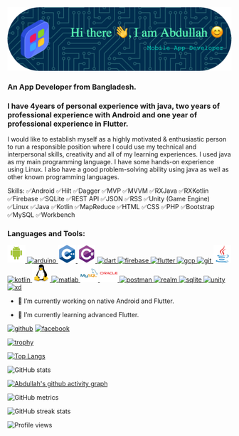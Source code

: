 <div align="center"> <img src="https://raw.githubusercontent.com/abdullah-bd/abdullah-bd/main/github-header-image.png"> </div>

### An App Developer from Bangladesh. 
### I have 4years of personal experience with java, two years of professional experience with Android and one year of professional experience in Flutter. 

I would like to establish myself as a highly motivated & enthusiastic person to run a responsible position where I could use my technical  and interpersonal skills, creativity and all of my learning experiences. I used java as my main programming language. I have some hands-on experience using Linux. I also have a good problem-solving ability using java as well as other known programming languages.

Skills: ✅Android  ✅Hilt ✅Dagger ✅MVP  ✅MVVM ✅RXJava ✅RXKotlin ✅Firebase ✅SQLite ✅REST API ✅JSON ✅RSS  ✅Unity (Game  Engine) ✅Linux  ✅Java ✅Kotlin ✅MapReduce  ✅HTML ✅CSS  ✅PHP  ✅Bootstrap  ✅MySQL  ✅Workbench 


<h3 align="left">Languages and Tools:</h3>
<p align="left"> <a href="https://developer.android.com" target="_blank" rel="noreferrer"> <img src="https://raw.githubusercontent.com/devicons/devicon/master/icons/android/android-original-wordmark.svg" alt="android" width="40" height="40"/> </a> <a href="https://www.arduino.cc/" target="_blank" rel="noreferrer"> <img src="https://cdn.worldvectorlogo.com/logos/arduino-1.svg" alt="arduino" width="40" height="40"/> </a> <a href="https://www.w3schools.com/cpp/" target="_blank" rel="noreferrer"> <img src="https://raw.githubusercontent.com/devicons/devicon/master/icons/cplusplus/cplusplus-original.svg" alt="cplusplus" width="40" height="40"/> </a> <a href="https://www.w3schools.com/cs/" target="_blank" rel="noreferrer"> <img src="https://raw.githubusercontent.com/devicons/devicon/master/icons/csharp/csharp-original.svg" alt="csharp" width="40" height="40"/> </a> <a href="https://dart.dev" target="_blank" rel="noreferrer"> <img src="https://www.vectorlogo.zone/logos/dartlang/dartlang-icon.svg" alt="dart" width="40" height="40"/> </a> <a href="https://firebase.google.com/" target="_blank" rel="noreferrer"> <img src="https://www.vectorlogo.zone/logos/firebase/firebase-icon.svg" alt="firebase" width="40" height="40"/> </a> <a href="https://flutter.dev" target="_blank" rel="noreferrer"> <img src="https://www.vectorlogo.zone/logos/flutterio/flutterio-icon.svg" alt="flutter" width="40" height="40"/> </a> <a href="https://cloud.google.com" target="_blank" rel="noreferrer"> <img src="https://www.vectorlogo.zone/logos/google_cloud/google_cloud-icon.svg" alt="gcp" width="40" height="40"/> </a> <a href="https://git-scm.com/" target="_blank" rel="noreferrer"> <img src="https://www.vectorlogo.zone/logos/git-scm/git-scm-icon.svg" alt="git" width="40" height="40"/> </a> <a href="https://www.java.com" target="_blank" rel="noreferrer"> <img src="https://raw.githubusercontent.com/devicons/devicon/master/icons/java/java-original.svg" alt="java" width="40" height="40"/> </a> <a href="https://kotlinlang.org" target="_blank" rel="noreferrer"> <img src="https://www.vectorlogo.zone/logos/kotlinlang/kotlinlang-icon.svg" alt="kotlin" width="40" height="40"/> </a> <a href="https://www.linux.org/" target="_blank" rel="noreferrer"> <img src="https://raw.githubusercontent.com/devicons/devicon/master/icons/linux/linux-original.svg" alt="linux" width="40" height="40"/> </a> <a href="https://www.mathworks.com/" target="_blank" rel="noreferrer"> <img src="https://upload.wikimedia.org/wikipedia/commons/2/21/Matlab_Logo.png" alt="matlab" width="40" height="40"/> </a> <a href="https://www.mysql.com/" target="_blank" rel="noreferrer"> <img src="https://raw.githubusercontent.com/devicons/devicon/master/icons/mysql/mysql-original-wordmark.svg" alt="mysql" width="40" height="40"/> </a> <a href="https://www.oracle.com/" target="_blank" rel="noreferrer"> <img src="https://raw.githubusercontent.com/devicons/devicon/master/icons/oracle/oracle-original.svg" alt="oracle" width="40" height="40"/> </a> <a href="https://postman.com" target="_blank" rel="noreferrer"> <img src="https://www.vectorlogo.zone/logos/getpostman/getpostman-icon.svg" alt="postman" width="40" height="40"/> </a> <a href="https://realm.io/" target="_blank" rel="noreferrer"> <img src="https://raw.githubusercontent.com/bestofjs/bestofjs-webui/8665e8c267a0215f3159df28b33c365198101df5/public/logos/realm.svg" alt="realm" width="40" height="40"/> </a> <a href="https://www.sqlite.org/" target="_blank" rel="noreferrer"> <img src="https://www.vectorlogo.zone/logos/sqlite/sqlite-icon.svg" alt="sqlite" width="40" height="40"/> </a> <a href="https://unity.com/" target="_blank" rel="noreferrer"> <img src="https://www.vectorlogo.zone/logos/unity3d/unity3d-icon.svg" alt="unity" width="40" height="40"/> </a> <a href="https://www.adobe.com/products/xd.html" target="_blank" rel="noreferrer"> <img src="https://cdn.worldvectorlogo.com/logos/adobe-xd.svg" alt="xd" width="40" height="40"/> </a> </p>


  
- 🔭 I’m currently working on native Android and Flutter. 

- 🌱 I’m currently learning advanced Flutter.


[<img src='https://cdn.jsdelivr.net/npm/simple-icons@3.0.1/icons/github.svg' alt='github' height='40'>](https://github.com/abdullah-bd)  [<img src='https://cdn.jsdelivr.net/npm/simple-icons@3.0.1/icons/facebook.svg' alt='facebook' height='40'>](https://www.facebook.com/spark.abdullah)  

[![trophy](https://github-profile-trophy.vercel.app/?username=abdullah-bd)](https://www.facebook.com/spark.abdullah)

[![Top Langs](https://github-readme-stats.vercel.app/api/top-langs/?username=abdullah-bd)](https://www.facebook.com/spark.abdullah)

![GitHub stats](https://github-readme-stats.vercel.app/api?username=abdullah-bd&show_icons=true&count_private=true)  

[![Abdullah's github activity graph](https://github-readme-activity-graph.cyclic.app/graph?username=abdullah-bd&bg_color=000000&color=8d9ee2&line=4c9e7b&point=403d3d&area=true&hide_border=true)](https://github.com/ashutosh00710/github-readme-activity-graph) 

![GitHub metrics](https://metrics.lecoq.io/abdullah-bd)  

![GitHub streak stats](https://github-readme-streak-stats.herokuapp.com/?user=abdullah-bd)  

![Profile views](https://gpvc.arturio.dev/abdullah-bd)  
